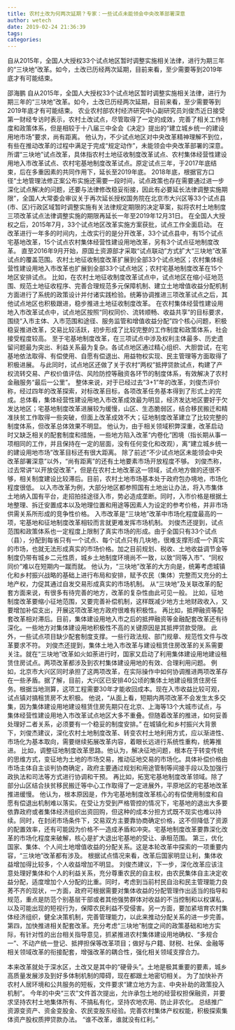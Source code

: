 ```yaml
---
title: 农村土改为何两次延期？专家：一些试点未能领会中央改革部署深意
author: wetech
date: 2019-02-24 21:36:39
tags: 
categories: 
---
```

自从2015年，全国人大授权33个试点地区暂时调整实施相关法律，进行为期三年的“三块地”改革。如今，土改已历经两次延期，目前来看，至少需要等到2019年底才有可能结束。
<!-- more -->
邵海鹏
自从2015年，全国人大授权33个试点地区暂时调整实施相关法律，进行为期三年的“三块地”改革。如今，土改已历经两次延期，目前来看，至少需要等到2019年底才有可能结束。
农业农村部农村经济研究中心副研究员刘俊杰近日接受第一财经专访时表示，农村土改试点，尽管取得了一定的成效，完善了相关工作制度和政策体系，但是相较于十八届三中全会《决定》提出的“建立城乡统一的建设用地市场”要求，尚有距离。
他认为，不少试点地区对中央改革精神理解不到位，有些在推动改革的过程中满足于完成“规定动作”，未能领会中央改革部署的深意。
所谓“三块地”试点改革，具体指农村土地征收制度改革试点、农村集体经营性建设用地入市改革试点、农村宅基地制度改革试点。原定试点三年，于2017年底结束，后在多重因素的共同作用下，延长至2019年底。
2018年底，根据官方口径“土地管理法修正案公布实施还需要一段时间，试点政策也存在需要通过进一步深化试点解决的问题，还要与法律修改稳妥衔接，因此有必要延长法律调整实施期限”，全国人大常委会审议关于再次延长授权国务院在北京市大兴区等33个试点县(市、区)行政区域暂时调整实施有关法律规定期限的决定草案，拟将农村土地制度三项改革试点法律调整实施的期限再延长一年至2019年12月31日。
在全国人大授权之后，2015年7月，33个试点地区改革实施方案获批，试点工作全面启动。
在改革进行一年多的时间内，土改实行的是分开改革，33个试点县中，有15个试点宅基地改革，15个试点农村集体经营性建设用地改革，另有3个试点征地制度改革。
直至2016年9月开始，原国土资源部才采取“试点联动”方式扩大“三块地”改革试点的覆盖范围。农村土地征收制度改革扩展到全部33个试点地区；农村集体经营性建设用地入市改革也扩展到全部33个试点地区；农村宅基地制度改革在15个地区安排试点。
比如，在农村土地征收制度改革试点中，试点地区在缩小征地范围、规范土地征收程序、完善合理规范多元保障机制、建立土地增值收益分配机制方面进行了系统的政策设计并付诸实践检验。统筹协调推进三项改革试点之后，其他试点地区也积极跟进，稳步推进土地征收制度改革。
在农村集体经营性建设用地入市改革试点中，试点地区按照“同权同价、流转顺畅、收益共享”的目标要求，围绕“入市主体、入市范围和途径、服务监管和增值收益分配”四个核心问题，积极稳妥推进改革，交易比较活跃，初步形成了比较完整的工作制度和政策体系，社会接受程度较高。
至于宅基地制度改革，在三项试点中涉及权利主体最多、历史遗留问题最为突出、利益关系最为复杂。各试点地区通过精心组织、大胆尝试，在宅基地依法取得、有偿使用、自愿有偿退出、用益物权实现、民主管理等方面取得了积极进展。
与此同时，试点地区还做了关于农村“两权”抵押贷款试点，构建了产权流转交易、产权价值评估、风险防控等融资各环节的制度体系，有效解决了农村金融服务“最后一公里”。
整体来说，对于已经过去“3+1”年的改革，刘俊杰评价称，经过四年的改革探索，对标改革目标，各项改革任务基本得到了形式上的完成。总体看，集体经营性建设用地入市改革成效最为明显，经济发达地区要好于欠发达地区；宅基地制度改革进展较为缓慢，山区、生态脆弱区，结合移民搬迁和精准扶贫工作取得一些突破，但面上改革成效不大；征地制度改革建立了比较完整的制度体系，但改革总体效果不明显。
他认为，由于相关领域积弊深重，改革启动时又缺乏相关的配套制度和措施，一些地方陷入改革“内卷化”困境（指长期从事一项相同的工作，并且保持在一定的层面，没有任何变化和改观），离“建立城乡统一的建设用地市场”改革目标还有很大距离。
除了前述“不少试点地区未能领会中央改革部署深意”以外，“尚有距离”的还有土地要素市场开放程度不够。
刘俊杰称，过去常讲“以开放促改革”，但是在农村土地改革这一领域，试点地方做的还很不够，相关制度建设比较滞后。目前，农村土地市场基本处于政府包办境地，市场化程度很低。
以入市改革为例，大部分地区都参照国有土地出让办法，将入市集体土地纳入国有平台，走招拍挂途径入市，势必造成垄断。同时，入市价格是根据土地整理、拆迁安置成本以及地理位置和用途等因素人为设定的参考价格，并非市场供需关系所形成的竞争性价格。
入市改革是“三块地”改革中市场化程度最高的一项，宅基地和征地制度改革相较而言就更难发挥市场机制。
刘俊杰还提到，试点范围和政策体系也一定程度上限制了真实市场的形成。由于全国只有33个试点（县），分配到每省只有一个试点、每个试点只有几块地，很难支撑形成一个真实的市场，也就无法形成真实的市场价格。加之目前规划、税收、土地收益调节金等制度仍带有城乡二元性质，城乡土地制度环境尚不一致，以致“同等入市”、“同权同价”难以在短期内一蹴而就。
他认为，“三块地”改革的大方向是，统筹考虑城镇化和乡村振兴战略的基础上进行布局和安排，赋予农民（集体）完整而又充分的土地产权，力促其通过自发交易形成真实的市场机制。
从“三块地”及关联改革的配套方面来说，有很多有待完善的地方，改革的复杂性由此可见一般。
比如，征地制度改革要缩小征地范围，又要完善补偿机制，这样既减少地方土地财政收入，又要增加补偿支出，开展这项改革地方政府很难有积极性。
再比如，抵押融资等配套改革相对滞后。目前，集体建设用地入市之后的抵押融资等金融配套改革还有待深化。一些地方对集体建设用地积极性不高的关键原因是其抵押贷款受限。
此外，一些试点项目缺少配套制度支撑。一些行政法规、部门规章、规范性文件与改革要求不符。
刘俊杰还提到，集体土地入市改革与建设租赁住房改革的关系需要关注。就在“三块地”改革如火如荼进行时，国家又启动了利用集体建设用地建设租赁住房试点。两项改革都涉及到农村集体建设用地的有效、合理利用问题。
例如，北京市大兴区同时承担了这两项改革，在实际操作中如何协调推进两项改革存在一些矛盾。据了解，目前，大兴区已安排40公顷的集体土地建设租赁住房任务。根据当地测算，这项工程需要30年才能收回成本。现在入市收益比较可观，试点镇对搞租赁房不太积极。
他说，“从面上看，短期内两项改革不会发生太多交集，因为集体建设用地建设租赁住房先期只在北京、上海等13个大城市试点，与集体经营性建设用地入市改革试点地区大多不重叠。但随着改革的推进，如何妥善处理好二者关系，必须要有一个稳妥的制度安排。”
在城镇化和乡村振兴大背景下，刘俊杰建议，深化农村土地制度改革、转变农村土地利用方式，应以渐进性、市场化为基本取向，需要继续拓展改革内容，着眼长远进行系统性重构，统筹推进。
比如，调整征地制度改革思路。他认为，解决征地问题，根本在于转变传统的思维方式，变征地为土地的市场交易，推动征地交易的市场化。具体补偿价格由市场主体自主谈判协商确定，政府主要通过规划和用途管制等间接手段以及加强行政执法和司法等方式进行协调和干预。
再比如，拓宽宅基地制度改革领域。除了部分山区结合扶贫移民搬迁等中心工作取得了一定进展外，平原地区的宅基地改革推进缓慢。
他认为，根本原因是，作为宅基地制度改革核心的有偿使用制度和自愿有偿退出机制难以落实。在受让方受到严格管控的情况下，宅基地的退出大多要依靠政府或者集体经济组织出资回购，但这种的成本分担方式既不现实也难以持续。同时，在封闭市场条件下，交易双方主要靠协商确定价格，这不但降低了资源的配置效率，还有可能因为价格不一造成矛盾和冲突。宅基地制度改革要靠深化改革的市场化程度来破解，核心是扩大退出宅基地的受让、承租范围。
第三，优化国家、集体、个人间土地增值收益的分配关系。这是本轮改革中探索的一项重要内容，“三块地”改革都有涉及。
根据试点情况来看，改革后国家明显让利，集体收益增加得比较多，个人收益增加不明显。
刘俊杰建议，下一步，深化改革应该注意处理好集体和个人的利益关系，充分尊重农民的自主权，由农民集体自主决定收益分配，适度增加个人分配的比重。同时，考虑到当前村民自治和民主管理能力良莠不齐的现状，一方面，政府可根据需要对集体收益的分配管理作出适当的指导和规范，重点是防范个别基层干部或者其他强势群体对收益的不当控制和以权谋私，以及可能出现的短视行为，保障农民利益不受侵害。另一方面，要加紧培育农村集体经济组织，健全决策机制，完善管理能力，以此来推动分配关系的进一步完善。
第四，加快推进相关配套改革。充分考虑“三块地”制度之间的政策基础和地方实际，有针对性的出台相关指导意见，抓紧推进农村集体建设用地确权、“多规合一”、不动产统一登记、抵押担保等改革项目；做好与户籍、财税、社保、金融等相关领域改革的衔接配套，增强改革的耦合性，强化相关领域支撑合力。
 
 
本来改革就处于深水区，土改又是其中的“硬骨头”。土地是极其重要的要素，城乡高质量发展涉及到好多体制机制的障碍，现在都跟土地密切相关。
为了加快补齐农村人居环境和公共服务的短板，文件要求“建立地方为主、中央补助的政策投入机制”。
今年的中央“三农”文件首次提出，允许承包土地的经营权担保融资，并要求坚持农村土地集体所有、不搞私有化，坚持农地农用、防止非农化。
总结推广资源变资产、资金变股金、农民变股东经验。完善农村集体产权权能，积极探索集体资产股权质押贷款办法。
“谁不改革，谁就没有红利。”
